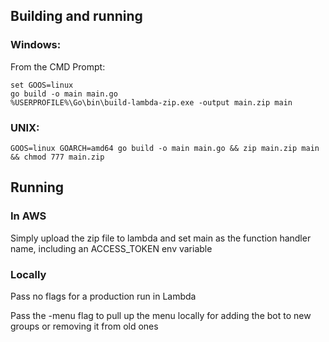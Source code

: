 ## Building and running
### Windows:
From the CMD Prompt:
```
set GOOS=linux
go build -o main main.go
%USERPROFILE%\Go\bin\build-lambda-zip.exe -output main.zip main
```

### UNIX:
```
GOOS=linux GOARCH=amd64 go build -o main main.go && zip main.zip main && chmod 777 main.zip
```

## Running

### In AWS
Simply upload the zip file to lambda and set main as the function handler name, including an ACCESS_TOKEN env variable

### Locally
Pass no flags for a production run in Lambda

Pass the -menu flag to pull up the menu locally for adding the bot to new groups or removing it from old ones
